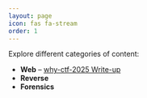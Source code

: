 ```yaml
---
layout: page
icon: fas fa-stream
order: 1
---
```

Explore different categories of content:

- **Web** – [why-ctf-2025 Write-up](https://raadalzyoud.github.io/Web/2025/08/14/why-ctf-2025.ةي)
- **Reverse**  
- **Forensics**

